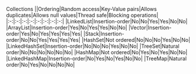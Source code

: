 Collections
||Ordering|Random access|Key-Value pairs|Allows duplicates|Allows null values|Thread safe|Blocking operations|
|:-:|:-:|:-:|:-:|:-:|:-:|:-:|:-:|
|LinkedList|Insertion-order|No|No|Yes|Yes|No|No|
|ArrayList|Insertion-order|Yes|No|Yes|Yes|No|No|
|Vector|Insertion-order|Yes|No|Yes|Yes|Yes|Yes|
|Stack|Insertion-order|No|No|Yes|Yes|Yes|Yes|
|HashSet|Not ordered|No|No|No|Yes|No|No|
|LinkedHashSet|Insertion-order|No|No|No|Yes|No|No|
|TreeSet|Natural order|No|No|No|No|No|No|
|HashMap|Not ordered|No|Yes|No|Yes|No|No|
|LinkedHashMap|Insertion-order|No|Yes|No|Yes|No|No|
|TreeMap|Natural order|No|Yes|No|No|No|No|
